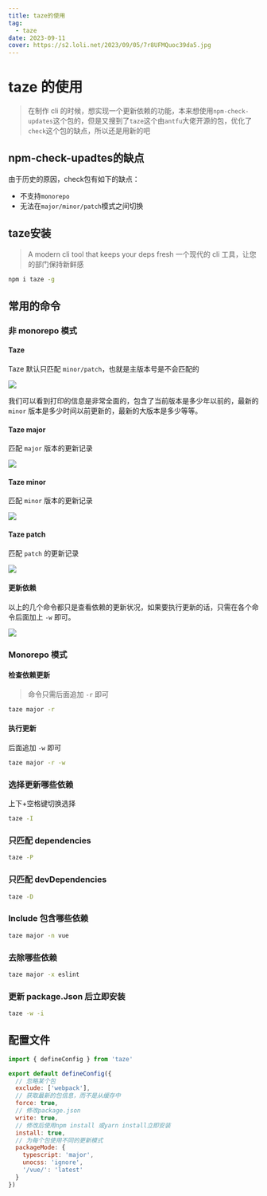 ```yaml
---
title: taze的使用
tag:
  - taze
date: 2023-09-11
cover: https://s2.loli.net/2023/09/05/7r8UFMQuoc39da5.jpg
---
```


# taze 的使用

> 在制作 cli 的时候，想实现一个更新依赖的功能，本来想使用`npm-check-updates`这个包的，但是又搜到了`taze`这个由`antfu`大佬开源的包，优化了`check`这个包的缺点，所以还是用新的吧

## npm-check-upadtes的缺点

由于历史的原因，check包有如下的缺点：

- 不支持`monorepo`
- 无法在`major/minor/patch`模式之间切换

## taze安装

> A modern cli tool that keeps your deps fresh
> 一个现代的 cli 工具，让您的部门保持新鲜感

```bash
npm i taze -g
```

## 常用的命令

### 非 monorepo 模式

#### Taze

Taze 默认只匹配 `minor/patch`，也就是主版本号是不会匹配的

![](https://s2.loli.net/2023/09/13/7Pvb3mxhgSJBuXD.png)

我们可以看到打印的信息是非常全面的，包含了当前版本是多少年以前的，最新的 `minor` 版本是多少时间以前更新的，最新的大版本是多少等等。

#### Taze major

匹配 `major` 版本的更新记录

![](https://s2.loli.net/2023/09/13/1DlGbpSevOqfMEL.png)

#### Taze minor

匹配 `minor` 版本的更新记录

![](https://s2.loli.net/2023/09/13/lJPXVWHbgwUmRi1.png)

#### Taze patch

匹配 `patch` 的更新记录

![](https://s2.loli.net/2023/09/13/XEKGIC9lRmNQFBP.png)

#### 更新依赖

以上的几个命令都只是查看依赖的更新状况，如果要执行更新的话，只需在各个命令后面加上 `-w` 即可。

![](https://s2.loli.net/2023/09/13/W6BHfvJrVqoz2nR.png)

### Monorepo 模式

#### 检查依赖更新

> 命令只需后面追加 `-r` 即可

```bash
taze major -r
```

#### 执行更新

后面追加 `-w` 即可

```bash
taze major -r -w
```

### 选择更新哪些依赖

上下+空格键切换选择

```bash
taze -I
```

### 只匹配 dependencies

```bash
taze -P
```

### 只匹配 devDependencies

```bash
taze -D
```

### Include 包含哪些依赖

```bash
taze major -n vue
```

### 去除哪些依赖

```bash
taze major -x eslint
```

### 更新 package.Json 后立即安装

```bash
taze -w -i
```

## 配置文件

```javascript
import { defineConfig } from 'taze'

export default defineConfig({
  // 忽略某个包
  exclude: ['webpack'],
  // 获取最新的包信息，而不是从缓存中
  force: true,
  // 修改package.json
  write: true,
  // 修改后使用npm install 或yarn install立即安装
  install: true,
  // 为每个包使用不同的更新模式
  packageMode: {
    typescript: 'major',
    unocss: 'ignore',
    '/vue/': 'latest'
  }
})
```
